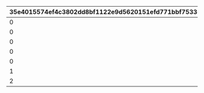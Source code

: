 |35e4015574ef4c3802dd8bf1122e9d5620151efd771bbf75336be78062b87da6|7b0f209dd169055fe6177cb59cdaf0d4a19708ac29cab0a3651942351fea3111|6f2b3578d25c0367e0816872c9325bc24fa4365937531af21381399227ff81d1|221cc27f7c4e2956dc0b9c797292c81dfb6b14a3def52f46a8e86e9e78a05ad2|f486d3fe1f0b3876c2eb915c47b7dee5d3531cc4120d9434ef63c272d814057b|9c6e530fc0e14b8ebf32bf6a1d8b07f1fc016db1c5bcf9783daef35766893e71|83e052b43ce537932c559f1e9953f1401d7546ae790d59c35c57cf5ae4469378|f1e2fbe850d9f08fa820eb091060d640cc9a5064af490d0374652ed095d01e69|
| --- | --- | --- | --- | --- | --- | --- | --- |
|0|1|100|80|0|1|10|5|
|0|1|101|90|0|1|10|25|
|0|1|200|80|0|2|10|0|
|0|0|300|80|0|4|0|180|
|0|0|400|100|0|3|0|0|
|1|0|500|100|500|5|0|1|
|2|0|510|130|500|5|0|2|